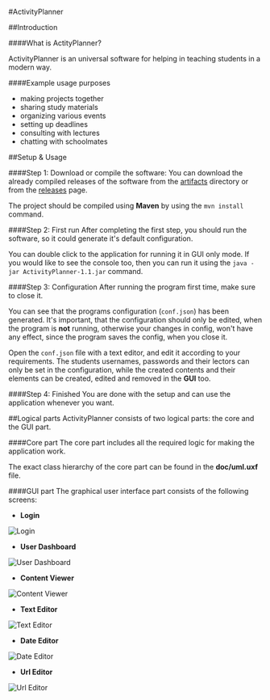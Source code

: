 #ActivityPlanner

##Introduction

####What is ActityPlanner?

ActivityPlanner is an universal software for helping in teaching students in a modern way.

####Example usage purposes
- making projects together
- sharing study materials
- organizing various events
- setting up deadlines
- consulting with lectures
- chatting with schoolmates

##Setup & Usage

####Step 1: Download or compile the software:
You can download the already compiled releases of the software from the
[artifacts](https://github.com/OOP-FIIT/oop-projekt-stv-09-a-povazanova-gyurix/tree/master/artifacts) directory
or from the
[releases](https://github.com/OOP-FIIT/oop-projekt-stv-09-a-povazanova-gyurix/releases) page.

The project should be compiled using **Maven** by using the `mvn install` command.

####Step 2: First run
After completing the first step, you should run the software, so it could generate it's default
configuration.

You can double click to the application for running it in GUI only mode.
If you would like to see the console too, then you can run it using the
`java -jar ActivityPlanner-1.1.jar` command.

####Step 3: Configuration
After running the program first time, make sure to close it. 

You can see that the programs configuration (`conf.json`) has been generated.
It's important, that the configuration should only be edited, when the program is **not** running,
otherwise your changes in config, won't have any effect, since the program saves the config, when
you close it. 

Open the `conf.json` file with a text editor, and edit it according to your requirements.
The students usernames, passwords and their lectors can only be set in the configuration,
while the created contents and their elements can be created, edited and removed in the **GUI** too.

####Step 4: Finished
You are done with the setup and can use the application whenever you want.

##Logical parts
ActivityPlanner consists of two logical parts: the core and the GUI part.

####Core part
The core part includes all the required logic for making the application work.

The exact class hierarchy of the core part can be found in the **doc/uml.uxf** file.

####GUI part
The graphical user interface part consists of the following screens:
- **Login**

![Login](https://github.com/OOP-FIIT/oop-projekt-stv-09-a-povazanova-gyurix/tree/master/screenshots/login.jpg)

- **User Dashboard**

![User Dashboard](https://github.com/OOP-FIIT/oop-projekt-stv-09-a-povazanova-gyurix/tree/master/screenshots/user.jpg)

- **Content Viewer**

![Content Viewer](https://github.com/OOP-FIIT/oop-projekt-stv-09-a-povazanova-gyurix/tree/master/screenshots/contentviewer.jpg)

- **Text Editor**

![Text Editor](https://github.com/OOP-FIIT/oop-projekt-stv-09-a-povazanova-gyurix/tree/master/screenshots/texteditor.jpg)

- **Date Editor**

![Date Editor](https://github.com/OOP-FIIT/oop-projekt-stv-09-a-povazanova-gyurix/tree/master/screenshots/dateeditor.jpg)

- **Url Editor**

![Url Editor](https://github.com/OOP-FIIT/oop-projekt-stv-09-a-povazanova-gyurix/tree/master/screenshots/urleditor.jpg)